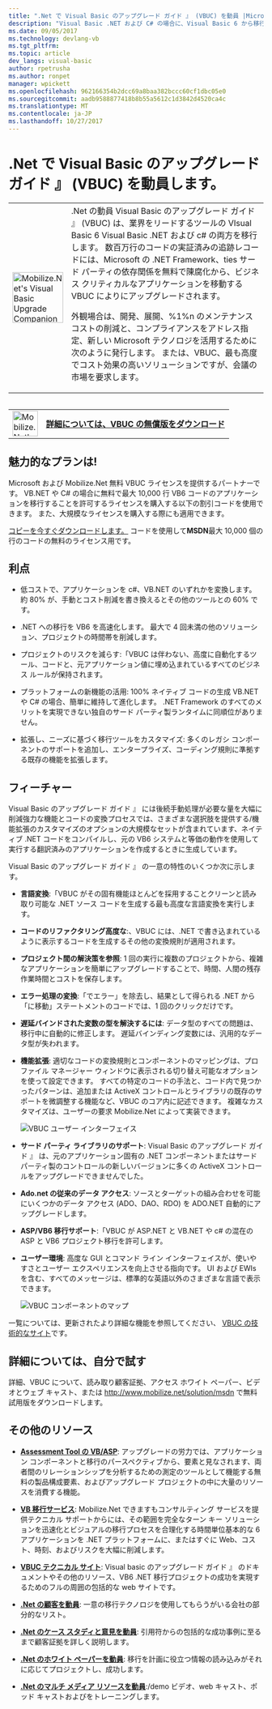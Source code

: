 ```yaml
---
title: ".Net で Visual Basic のアップグレード ガイド 』 (VBUC) を動員 |Microsoft ドキュメント"
description: "Visual Basic .NET および C# の場合に、Visual Basic 6 から移行するために、.Net のツールを動員します。"
ms.date: 09/05/2017
ms.technology: devlang-vb
ms.tgt_pltfrm: 
ms.topic: article
dev_langs: visual-basic
author: rpetrusha
ms.author: ronpet
manager: wpickett
ms.openlocfilehash: 962166354b2dcc69a8baa382bccc60cf1dbc05e0
ms.sourcegitcommit: aadb9588877418b8b55a5612c1d3842d4520ca4c
ms.translationtype: MT
ms.contentlocale: ja-JP
ms.lasthandoff: 10/27/2017
---
```

# <a name="mobilizenets-visual-basic-upgrade-companion-vbuc"></a>.Net で Visual Basic のアップグレード ガイド 』 (VBUC) を動員します。

<table>
   <tr>
      <td><img src="media/vbuc.png" alt="Mobilize.Net's Visual Basic Upgrade Companion (VBUC)" width="100" /> </td> 
      <td>.Net の動員 Visual Basic のアップグレード ガイド 』 (VBUC) は、業界をリードするツールの VIsual Basic 6 Visual Basic .NET および c# の両方を移行します。 数百万行のコードの実証済みの追跡レコードには、Microsoft の .NET Framework、ties サード パーティの依存関係を無料で陳腐化から、ビジネス クリティカルなアプリケーションを移動する VBUC によりにアップグレードされます。 </p>
外観場合は、開発、展開、%1%n のメンテナンス コストの削減と、コンプライアンスをアドレス指定、新しい Microsoft テクノロジを活用するために次のように発行します。 または、VBUC、最も高度でコスト効果の高いソリューションですが、会議の市場を要求します。</p> </td>  
   </tr>
<table>

<table>
   <tr>
      <td><a href="http://www.mobilize.net/solution/msdn"><img src="media/download.png" alt="Mobilize.Net's Visual Basic Upgrade Companion (VBUC)" width="50" /></a></td>
      <td><a href="http://www.mobilize.net/solution/msdn"><strong>詳細については、VBUC の無償版をダウンロード</string></a></td>
   </tr>
</table>  

## <a name="exciting-offer-for-you"></a>魅力的なプランは!

Microsoft および Mobilize.Net 無料 VBUC ライセンスを提供するパートナーです。 VB.NET や C# の場合に無料で最大 10,000 行 VB6 コードのアプリケーションを移行することを許可するライセンスを購入する以下の割引コードを使用できます。 また、大規模なライセンスを購入する際にも適用できます。

[コピーを今すぐダウンロードします。](http://www.mobilize.net/solution/msdn) コードを使用して**MSDN**最大 10,000 個の行のコードの無料のライセンス用です。

## <a name="benefits"></a>利点

- 低コストで、アプリケーションを c#、VB.NET のいずれかを変換します。 約 80% が、手動とコスト削減を書き換えるとその他のツールとの 60% です。

- .NET への移行を VB6 を高速化します。 最大で 4 回未満の他のソリューション、プロジェクトの時間帯を削減します。

- プロジェクトのリスクを減らす:「VBUC は伴わない、高度に自動化するツール、コードと、元アプリケーション値に埋め込まれているすべてのビジネス ルールが保持されます。

- プラットフォームの新機能の活用: 100% ネイティブ コードの生成 VB.NET や C# の場合、簡単に維持して進化します。 .NET Framework のすべてのメリットを実現できない独自のサード パーティ製ランタイムに同順位がありません。

- 拡張し、ニーズに基づく移行ツールをカスタマイズ: 多くのレガシ コンポーネントのサポートを追加し、エンタープライズ、コーディング規則に準拠する既存の機能を拡張します。

## <a name="features"></a>フィーチャー

Visual Basic のアップグレード ガイド 』 には後続手動処理が必要な量を大幅に削減強力な機能とコードの変換プロセスでは、さまざまな選択肢を提供する/機能拡張のカスタマイズのオプションの大規模なセットが含まれています、ネイティブ .NET コードをコンパイルし、元の VB6 システムと等価の動作を使用して実行する翻訳済みのアプリケーションを作成するときに生成しています。

Visual Basic のアップグレード ガイド 』 の一意の特性のいくつか次に示します。

- **言語変換**:「VBUC がその固有機能ほとんどを採用することクリーンと読み取り可能な .NET ソース コードを生成する最も高度な言語変換を実行します。

- **コードのリファクタリング高度な**:、VBUC には、.NET で書き込まれているように表示するコードを生成するその他の変換規則が適用されます。

- **プロジェクト間の解決策を参照**: 1 回の実行に複数のプロジェクトから、複雑なアプリケーションを簡単にアップグレードすることで、時間、人間の残存作業時間とコストを保存します。

- **エラー処理の変換**:「でエラー」を除去し、結果として得られる .NET から「に移動」ステートメントのコードでは、1 回のクリックだけです。

- **遅延バインドされた変数の型を解決するには**: データ型のすべての問題は、移行中に自動的に修正します。 遅延バインディング変数には、汎用的なデータ型が失われます。
 
- **機能拡張**: 適切なコードの変換規則とコンポーネントのマッピングは、プロファイル マネージャー ウィンドウに表示される切り替え可能なオプションを使って設定できます。 すべての特定のコードの手法と、コード内で見つかったパターンは、追加または ActiveX コントロールとライブラリの既存のサポートを微調整する機能など、VBUC のコア内に記述できます。 複雑なカスタマイズは、ユーザーの要求 Mobilize.Net によって実装できます。
 
  ![VBUC ユーザー インターフェイス](./media/vbuc-screenshot.png) 

- **サード パーティ ライブラリのサポート**: Visual Basic のアップグレード ガイド 』 は、元のアプリケーション固有の .NET コンポーネントまたはサード パーティ製のコントロールの新しいバージョンに多くの ActiveX コントロールをアップグレードできませんでした。

- **Ado.net の従来のデータ アクセス**: ソースとターゲットの組み合わせを可能にいくつかのデータ アクセス (ADO、DAO、RDO) を ADO.NET 自動的にアップグレードします。

- **ASP/VB6 移行サポート**:「VBUC が ASP.NET と VB.NET や c# の混在の ASP と VB6 プロジェクト移行を許可します。

- **ユーザー環境**: 高度な GUI とコマンド ライン インターフェイスが、使いやすさとユーザー エクスペリエンスを向上させる指向です。 UI および EWIs を含む、すべてのメッセージは、標準的な英語以外のさまざまな言語で表示できます。
 
  ![VBUC コンポーネントのマップ](./media/vbuc-component-maps.png)

一覧については、更新されたより詳細な機能を参照してください、 [VBUC の技術的なサイト](http://www.vbtonet.com/?msdn)です。

## <a name="learn-more-and-try-it-for-yourself"></a>詳細については、自分で試す
詳細、VBUC について、読み取り顧客証拠、アクセス ホワイト ペーパー、ビデオとウェブ キャスト、または http://www.mobilize.net/solution/msdn で無料試用版をダウンロードします。

## <a name="additional-resources"></a>その他のリソース

- [**Assessment Tool の VB/ASP**](https://www.mobilize.net/modernization-assessment-tool): アップグレードの労力では、アプリケーション コンポーネントと移行のパースペクティブから、要素と見なされます、両者間のリレーションシップを分析するための測定のツールとして機能する無料の製品構成要素、およびアップグレード プロジェクトの中に大量のリソースを消費する機能。

- [**VB 移行サービス**](https://www.mobilize.net/solution/legacy-solutions/vbmap---migrate-from-vb6-to-net): Mobilize.Net できますもコンサルティング サービスを提供テクニカル サポートからには、その範囲を完全なターン キー ソリューションを迅速化とビジュアルの移行プロセスを合理化する時間単位基本的な 6 アプリケーションを .NET プラットフォームに、またはすぐに Web、コスト、時刻、およびリスクを大幅に削減します。
 
- [**VBUC テクニカル サイト**](http://www.vbtonet.com/?msdn): Visual basic のアップグレード ガイド 』 のドキュメントやその他のリソース、VB6 .NET 移行プロジェクトの成功を実現するためのフルの周囲の包括的な web サイトです。

- [**.Net の顧客を動員**](http://www.mobilize.net/resources/customer-list): 一意の移行テクノロジを使用してもらうがいる会社の部分的なリスト。

- [**.Net のケース スタディと意見を動員**](http://www.mobilize.net/case-studies/case-studies): 引用符からの包括的な成功事例に至るまで顧客証拠を詳しく説明します。
 
- [**.Net のホワイト ペーパーを動員**](http://www.mobilize.net/whitepapers): 移行を計画に役立つ情報の読み込みがそれに応じてプロジェクトし、成功します。
 
- [**.Net のマルチ メディア リソースを動員**](http://www.mobilize.net/tech-resources):/demo ビデオ、web キャスト、ポッド キャストおよびをトレーニングします。

 